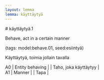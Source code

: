 ```yaml
---
layout: lemma
lemma: käyttäytyä
---
```


<div class="sense">
# <span class="sensename">käyttäytyä.1</span>

<span class="description">Behave, act in a certain manner</span>

(tags: model:behave.01, seed:esiintyä)

<span class="description">Käyttäytyä, toimia jollain tavalla</span>

A0 | Entity behaving |   | Taho, joka käyttäytyy |  
A1 | Manner |   | Tapa |  

</div>

